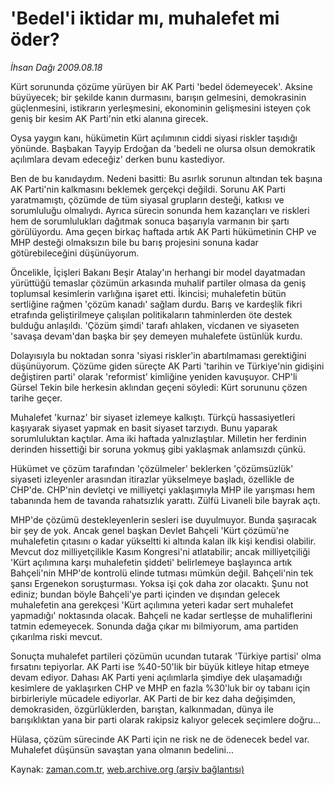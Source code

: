 # 'Bedel'i iktidar mı, muhalefet mi öder?

*İhsan Dağı 2009.08.18*

<tr><td class="metin" colspan="2" style="padding-top: 20px; padding-left: 5px; padding-right: 10px;">Kürt sorununda çözüme yürüyen bir AK Parti 'bedel ödemeyecek'. Aksine büyüyecek; bir şekilde kanın durmasını, barışın gelmesini, demokrasinin güçlenmesini, istikrarın yerleşmesini, ekonominin gelişmesini isteyen çok geniş bir kesim AK Parti'nin etki alanına girecek.</td></tr><tr><td class="metin" colspan="2" style="padding-top: 20px; padding-left: 5px; padding-right: 10px;"><p> Oysa yaygın kanı, hükümetin Kürt açılımının ciddi siyasi riskler taşıdığı yönünde. Başbakan Tayyip Erdoğan da 'bedeli ne olursa olsun demokratik açılımlara devam edeceğiz' derken bunu kastediyor.
<p>Ben de bu kanıdaydım. Nedeni basitti: Bu asırlık sorunun altından tek başına AK Parti'nin kalkmasını beklemek gerçekçi değildi. Sorunu AK Parti yaratmamıştı, çözümde de tüm siyasal grupların desteği, katkısı ve sorumluluğu olmalıydı. Ayrıca sürecin sonunda hem kazançları ve riskleri hem de sorumlulukları dağıtmak sonuca başarıyla varmanın bir şartı görülüyordu. Ama geçen birkaç haftada artık AK Parti hükümetinin CHP ve MHP desteği olmaksızın bile bu barış projesini sonuna kadar götürebileceğini düşünüyorum.
<p>Öncelikle, İçişleri Bakanı Beşir Atalay'ın herhangi bir model dayatmadan yürüttüğü temaslar çözümün arkasında muhalif partiler olmasa da geniş toplumsal kesimlerin varlığına işaret etti. İkincisi; muhalefetin bütün sertliğine rağmen 'çözüm kanadı' sağlam durdu. Barış ve kardeşlik fikri etrafında geliştirilmeye çalışılan politikaların tahminlerden öte destek bulduğu anlaşıldı. 'Çözüm şimdi' tarafı ahlaken, vicdanen ve siyaseten 'savaşa devam'dan başka bir şey demeyen muhalefete üstünlük kurdu.
<p>Dolayısıyla bu noktadan sonra 'siyasi riskler'in abartılmaması gerektiğini düşünüyorum. Çözüme giden süreçte AK Parti 'tarihin ve Türkiye'nin gidişini değiştiren parti' olarak 'reformist' kimliğine yeniden kavuşuyor. CHP'li Gürsel Tekin bile herkesin aklından geçeni söyledi: Kürt sorununu çözen tarihe geçer.
<p>Muhalefet 'kurnaz' bir siyaset izlemeye kalkıştı. Türkçü hassasiyetleri kaşıyarak siyaset yapmak en basit siyaset tarzıydı. Bunu yaparak sorumluluktan kaçtılar. Ama iki haftada yalnızlaştılar. Milletin her ferdinin derinden hissettiği bir soruna yokmuş gibi yaklaşmak anlamsızdı çünkü.
<p>Hükümet ve çözüm tarafından 'çözülmeler' beklerken 'çözümsüzlük' siyaseti izleyenler arasından itirazlar yükselmeye başladı, özellikle de CHP'de. CHP'nin devletçi ve milliyetçi yaklaşımıyla MHP ile yarışması hem tabanında hem de tavanda rahatsızlık yarattı. Zülfü Livaneli bile bayrak açtı.
<p>MHP'de çözümü destekleyenlerin sesleri ise duyulmuyor. Bunda şaşıracak bir şey de yok. Ancak genel başkan Devlet Bahçeli 'Kürt çözümü'ne muhalefetin çıtasını o kadar yükseltti ki altında kalan ilk kişi kendisi olabilir. Mevcut doz milliyetçilikle Kasım Kongresi'ni atlatabilir; ancak milliyetçiliği 'Kürt açılımına karşı muhalefetin şiddeti' belirlemeye başlayınca artık Bahçeli'nin MHP'de kontrolü elinde tutması mümkün değil. Bahçeli'nin tek şansı Ergenekon soruşturması. Yoksa işi çok daha zor olacaktı. Şunu not ediniz; bundan böyle Bahçeli'ye parti içinden ve dışından gelecek muhalefetin ana gerekçesi 'Kürt açılımına yeteri kadar sert muhalefet yapmadığı' noktasında olacak. Bahçeli ne kadar sertleşse de muhaliflerini tatmin edemeyecek. Sonunda dağa çıkar mı bilmiyorum, ama partiden çıkarılma riski mevcut.
<p>Sonuçta muhalefet partileri çözümün ucundan tutarak 'Türkiye partisi' olma fırsatını tepiyorlar. AK Parti ise %40-50'lik bir büyük kitleye hitap etmeye devam ediyor. Dahası AK Parti yeni açılımlarla şimdiye dek ulaşamadığı kesimlere de yaklaşırken CHP ve MHP en fazla %30'luk bir oy tabanı için birbirleriyle mücadele ediyorlar. AK Parti de bir kez daha değişimden, demokrasiden, özgürlüklerden, barıştan, kalkınmadan, dünya ile barışıklıktan yana bir parti olarak rakipsiz kalıyor gelecek seçimlere doğru...
<p>Hülasa, çözüm sürecinde AK Parti için ne risk ne de ödenecek bedel var. Muhalefet düşünsün savaştan yana olmanın bedelini... <br/></p></p></p></p></p></p></p></p></p></td></tr>

Kaynak: [zaman.com.tr](http://zaman.com.tr/yazar.do?yazino=881655), [web.archive.org (arşiv bağlantısı)](http://web.archive.org/web/20090821064319/http://www.zaman.com.tr:80/yazar.do?yazino=881655)
